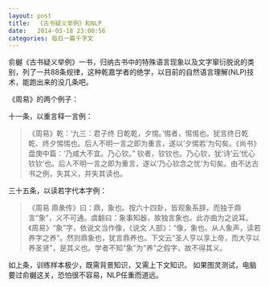 ```yaml
---
layout: post
title:  《古书疑义举例》和NLP
date:   2014-03-18 23:00:56
categories: 每日一篇千字文 
---
```


俞樾《古书疑义举例》一书，归纳古书中的特殊语言现象以及文字窜衍脱讹的类别，列了一共88条规律，这种乾嘉学者的绝学，以目前的自然语言理解(NLP)技术，能跑出来的没几条吧。

《周易》的两个例子：

十一条，以重言释一言例：
>《周易》乾：‘九三：君子终 日乾乾，夕惕。’惕者，惕惕也。犹言终日乾乾、终夕惕惕也。后人不明一言之即为重言，遂以‘夕惕若’为句矣。《尚书》盘庚中篇：‘乃咸大不宜。乃心钦。” 钦者，钦钦也。乃心钦，犹‘诗’云‘忧心钦钦’也。后人不明一言之即为重言，遂以‘乃心钦念之忧’为句矣。由不达古书之例，失其义，并失其读也。

三十五条，以读若字代本字例：
>《周易 鼎彖传》曰：鼎，象也。按六十四卦，皆观象系辞，而独于鼎言“象”，义不可通。虞翻曰：象事知器，故独言象也。此亦曲为之说耳。《周易》“象”字，依说文当作像，《说文 人部》：“像，象也。从人象声，读若养字之养”。然则鼎象也，犹言鼎养也。下文云“圣人亨以享上帝，而大亨以养圣贤”，是其义也。学者不知“象”为“养”之假字，故不得其义。

如上条，训练样本极少，既需背景知识，又需上下文知识。
如果图灵测试，电脑要过俞樾这关，恐怕很不容易，NLP任重而道远。